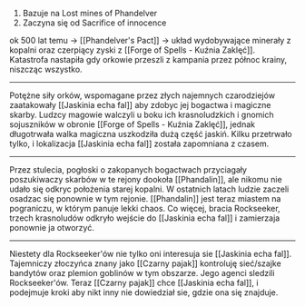 
1. Bazuje na Lost mines of Phandelver
2. Zaczyna się od Sacrifice of innocence

ok 500 lat temu -> [[Phandelver's Pact]] -> układ wydobywające minerały z kopalni oraz czerpiący zyski z [[Forge of Spells - Kuźnia Zaklęć]]. Katastrofa nastapiła gdy orkowie przeszli z kampania przez północ krainy, niszcząc wszystko.

---
Potężne siły orków, wspomagane przez złych najemnych czarodziejów zaatakowały [[Jaskinia echa fal]] aby zdobyc jej bogactwa i magiczne skarby.
Ludzcy magowie walczyli u boku ich krasnoludzkich i gnomich sojuszników w obronie [[Forge of Spells - Kuźnia Zaklęć]], jednak długotrwała walka magiczna uszkodziła dużą część jaskiń. 
Kilku przetrwało tylko, i lokalizacja [[Jaskinia echa fal]] została zapomniana z czasem.

---
Przez stulecia, pogłoski o zakopanych bogactwach przyciagały poszukiwaczy skarbów w te rejony dookoła [[Phandalin]], ale nikomu nie udało się odkryc położenia starej kopalni.
W ostatnich latach ludzie zaczeli osadzac się ponownie w tym rejonie. [[Phandalin]] jest teraz miastem na pograniczu, w którym panuje lekki chaos.
Co więcej, bracia Rockseeker, trzech krasnoludów odkryło wejście do [[Jaskinia echa fal]] i zamierzaja ponownie ja otworzyć.

---
Niestety dla Rockseeker'ów nie tylko oni interesuja sie [[Jaskinia echa fal]]. Tajemniczy złoczyńca znany jako [[Czarny pajak]] kontroluję sieć/szajke bandytów oraz plemion goblinów w tym obszarze. 
Jego agenci sledzili Rockseeker'ów. 
Teraz [[Czarny pajak]] chce [[Jaskinia echa fal]], i podejmuje kroki aby nikt inny nie dowiedział sie, gdzie ona się znajduje.

